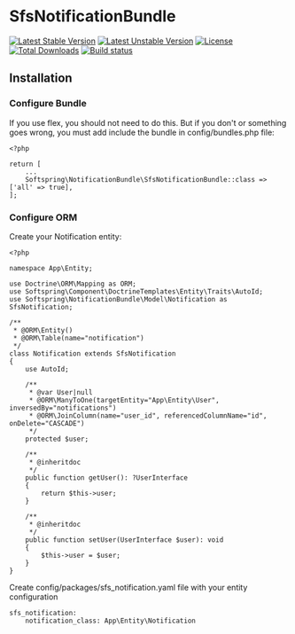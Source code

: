# SfsNotificationBundle

[![Latest Stable Version](https://poser.pugx.org/softspring/notification-bundle/v/stable.svg)](https://packagist.org/packages/softspring/notification-bundle)
[![Latest Unstable Version](https://poser.pugx.org/softspring/notification-bundle/v/unstable.svg)](https://packagist.org/packages/softspring/notification-bundle)
[![License](https://poser.pugx.org/softspring/notification-bundle/license.svg)](https://packagist.org/packages/softspring/notification-bundle)
[![Total Downloads](https://poser.pugx.org/softspring/notification-bundle/downloads)](https://packagist.org/packages/softspring/notification-bundle)
[![Build status](https://github.com/softspring/notification-bundle/actions/workflows/php.yml/badge.svg?branch=5.0)](https://github.com/softspring/notification-bundle/actions/workflows/php.yml)

## Installation

### Configure Bundle

If you use flex, you should not need to do this. But if you don't or something goes wrong, you must add include
the bundle in config/bundles.php file:

    <?php
    
    return [
        ...
        Softspring\NotificationBundle\SfsNotificationBundle::class => ['all' => true],
    ];

### Configure ORM

Create your Notification entity:

    <?php
    
    namespace App\Entity;
    
    use Doctrine\ORM\Mapping as ORM;
    use Softspring\Component\DoctrineTemplates\Entity\Traits\AutoId;
    use Softspring\NotificationBundle\Model\Notification as SfsNotification;
    
    /**
     * @ORM\Entity()
     * @ORM\Table(name="notification")
     */
    class Notification extends SfsNotification
    {
        use AutoId;
        
        /**
         * @var User|null
         * @ORM\ManyToOne(targetEntity="App\Entity\User", inversedBy="notifications")
         * @ORM\JoinColumn(name="user_id", referencedColumnName="id", onDelete="CASCADE")
         */
        protected $user;
        
        /**
         * @inheritdoc
         */
        public function getUser(): ?UserInterface
        {
            return $this->user;
        }
    
        /**
         * @inheritdoc
         */
        public function setUser(UserInterface $user): void
        {
            $this->user = $user;
        }
    }


Create config/packages/sfs_notification.yaml file with your entity configuration

    sfs_notification:
        notification_class: App\Entity\Notification
